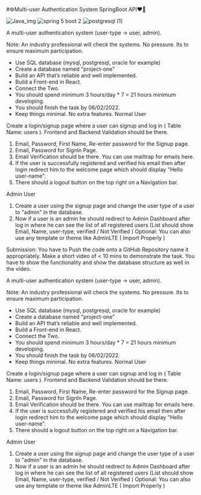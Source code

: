 #⚙️Multi-user Authentication System SpringBoot API❤️‍🔥


![Java_img](https://user-images.githubusercontent.com/72025253/152047347-f105dfe0-edbc-4009-9ced-a81a9bc8dc54.png) ![spring 5 boot 2](https://user-images.githubusercontent.com/72025253/152047387-bdd7a428-cb9d-49c0-be69-3114898f1c99.png) ![postgresql (1)](https://user-images.githubusercontent.com/72025253/152048190-1674b446-c22f-4a56-bf11-318afb86796a.png)

A multi-user authentication system  (user-type -> user, admin).

Note: An industry professional will check the systems. No pressure. Its to ensure maximum participation.

- Use SQL database (mysql, postgresql, oracle for example)
- Create a database named "project-one"
- Build an API that’s reliable and well implemented.
- Build a Front-end in React.
- Connect the Two.
- You should spend minimum 3 hours/day * 7 = 21 hours minimum developing.
- You should finish the task by 06/02/2022.
- Keep things minimal. No extra features.
Normal User

Create a login/signup page where a user can signup and log in ( Table Name: users ). Frontend and Backend Validation should be there.

1. Email, Password, First Name, Re-enter password for the Signup page.
2. Email, Password for SignIn Page.
3. Email Verification should be there. You can use mailtrap for emails here.
4. If the user is successfully registered and verified his email then after login redirect him to the welcome page which should display "Hello user-name".
5. There should a logout button on the top right on a Navigation bar.

Admin User

1. Create a user using the signup page and change the user type of a user to "admin" in the database.
2. Now if a user is an admin he should redirect to Admin Dashboard after log in where he can see the list  of all registered users (List should show Email, Name, user-type, verified / Not Verified )
Optional: You can also use any template or theme like AdminLTE ( Import Properly )

Submission: You have to Push the code onto a GitHub Repository name it appropriately. Make a short video of < 10 mins to demonstrate the task. You have to show the functionality and show the database structure as well in the video.

A multi-user authentication system  (user-type -> user, admin).

Note: An industry professional will check the systems. No pressure. Its to ensure maximum participation.

- Use SQL database (mysql, postgresql, oracle for example)
- Create a database named "project-one"
- Build an API that’s reliable and well implemented.
- Build a Front-end in React.
- Connect the Two.
- You should spend minimum 3 hours/day * 7 = 21 hours minimum developing.
- You should finish the task by 06/02/2022.
- Keep things minimal. No extra features.
Normal User

Create a login/signup page where a user can signup and log in ( Table Name: users ). Frontend and Backend Validation should be there.

1. Email, Password, First Name, Re-enter password for the Signup page.
2. Email, Password for SignIn Page.
3. Email Verification should be there. You can use mailtrap for emails here.
4. If the user is successfully registered and verified his email then after login redirect him to the welcome page which should display "Hello user-name".
5. There should a logout button on the top right on a Navigation bar.

Admin User

1. Create a user using the signup page and change the user type of a user to "admin" in the database.
2. Now if a user is an admin he should redirect to Admin Dashboard after log in where he can see the list  of all registered users (List should show Email, Name, user-type, verified / Not Verified )
Optional: You can also use any template or theme like AdminLTE ( Import Properly )
